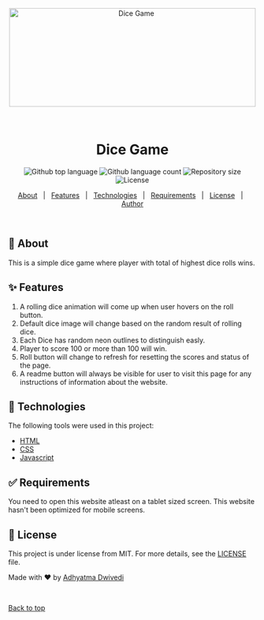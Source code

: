 <div align="center" id="top"> 
  <img src="[./.github/app.gif](https://freebiehive.com/wp-content/uploads/2023/08/Dice-PNG.jpg)" alt="Dice Game" width="500px" height="200px" />

  &#xa0;

  <!-- <a href="https://webdevelopment.netlify.app">Demo</a> -->
</div>

<h1 align="center">Dice Game</h1>

<p align="center">
  <img alt="Github top language" src="https://img.shields.io/github/languages/top/r00kieAd/Dice-Game?color=56BEB8">

  <img alt="Github language count" src="https://img.shields.io/github/languages/count/r00kieAd/Dice-Game?color=56BEB8">

  <img alt="Repository size" src="https://img.shields.io/github/repo-size/r00kieAd/Dice-Game?color=56BEB8">

  <img alt="License" src="https://img.shields.io/github/license/r00kieAd/Dice-Game?color=56BEB8">
</p>

<p align="center">
  <a href="#dart-about">About</a> &#xa0; | &#xa0; 
  <a href="#sparkles-features">Features</a> &#xa0; | &#xa0;
  <a href="#rocket-technologies">Technologies</a> &#xa0; | &#xa0;
  <a href="#white_check_mark-requirements">Requirements</a> &#xa0; | &#xa0;
  <a href="#memo-license">License</a> &#xa0; | &#xa0;
  <a href="https://github.com/r00kieAd" target="_blank">Author</a>
</p>

<br>

## :dart: About ##

This is a simple dice game where player with total of highest dice rolls wins.

## :sparkles: Features ##

1. A rolling dice animation will come up when user hovers on the roll button.
2. Default dice image will change based on the random result of rolling dice.
3. Each Dice has random neon outlines to distinguish easly.
4. Player to score 100 or more than 100 will win.
5. Roll button will change to refresh for resetting the scores and status of the page.
6. A readme button will always be visible for user to visit this page for any instructions of information about the website.

## :rocket: Technologies ##

The following tools were used in this project:

- [HTML](https://www.w3schools.com/html/default.asp)
- [CSS](https://www.w3schools.com/css/default.asp)
- [Javascript](https://developer.mozilla.org/en-US/docs/Web/JavaScript)

## :white_check_mark: Requirements ##

You need to open this website atleast on a tablet sized screen. This website hasn't been optimized for mobile screens.


## :memo: License ##

This project is under license from MIT. For more details, see the [LICENSE](LICENSE) file.


Made with :heart: by <a href="https://github.com/r00kieAd" target="_blank">Adhyatma Dwivedi</a>

&#xa0;

<a href="#top">Back to top</a>
